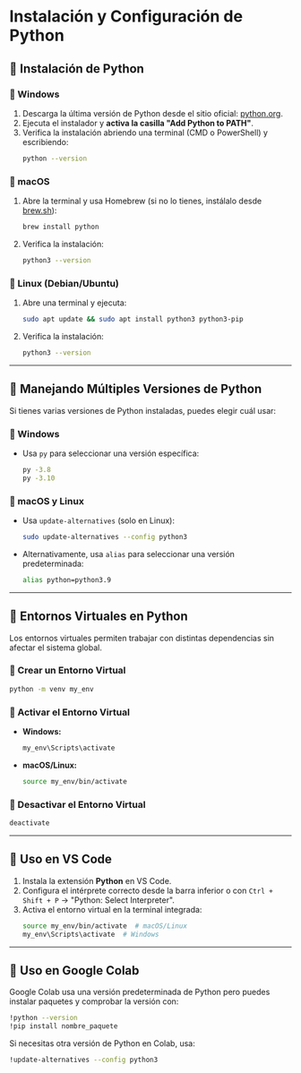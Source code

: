 # Instalación y Configuración de Python

## 📌 Instalación de Python

### 🔹 Windows
1. Descarga la última versión de Python desde el sitio oficial: [python.org](https://www.python.org/downloads/).
2. Ejecuta el instalador y **activa la casilla "Add Python to PATH"**.
3. Verifica la instalación abriendo una terminal (CMD o PowerShell) y escribiendo:
   ```sh
   python --version
   ```

### 🔹 macOS
1. Abre la terminal y usa Homebrew (si no lo tienes, instálalo desde [brew.sh](https://brew.sh/)):
   ```sh
   brew install python
   ```
2. Verifica la instalación:
   ```sh
   python3 --version
   ```

### 🔹 Linux (Debian/Ubuntu)
1. Abre una terminal y ejecuta:
   ```sh
   sudo apt update && sudo apt install python3 python3-pip
   ```
2. Verifica la instalación:
   ```sh
   python3 --version
   ```

---

## 📌 Manejando Múltiples Versiones de Python
Si tienes varias versiones de Python instaladas, puedes elegir cuál usar:

### 🔹 Windows
- Usa `py` para seleccionar una versión específica:
  ```sh
  py -3.8
  py -3.10
  ```

### 🔹 macOS y Linux
- Usa `update-alternatives` (solo en Linux):
  ```sh
  sudo update-alternatives --config python3
  ```
- Alternativamente, usa `alias` para seleccionar una versión predeterminada:
  ```sh
  alias python=python3.9
  ```

---

## 📌 Entornos Virtuales en Python
Los entornos virtuales permiten trabajar con distintas dependencias sin afectar el sistema global.

### 🔹 Crear un Entorno Virtual
```sh
python -m venv my_env
```

### 🔹 Activar el Entorno Virtual
- **Windows:**
  ```sh
  my_env\Scripts\activate
  ```
- **macOS/Linux:**
  ```sh
  source my_env/bin/activate
  ```

### 🔹 Desactivar el Entorno Virtual
```sh
deactivate
```

---

## 📌 Uso en VS Code
1. Instala la extensión **Python** en VS Code.
2. Configura el intérprete correcto desde la barra inferior o con `Ctrl + Shift + P` → "Python: Select Interpreter".
3. Activa el entorno virtual en la terminal integrada:
   ```sh
   source my_env/bin/activate  # macOS/Linux
   my_env\Scripts\activate  # Windows
   ```

---

## 📌 Uso en Google Colab
Google Colab usa una versión predeterminada de Python pero puedes instalar paquetes y comprobar la versión con:
```sh
!python --version
!pip install nombre_paquete
```
Si necesitas otra versión de Python en Colab, usa:
```sh
!update-alternatives --config python3
```



